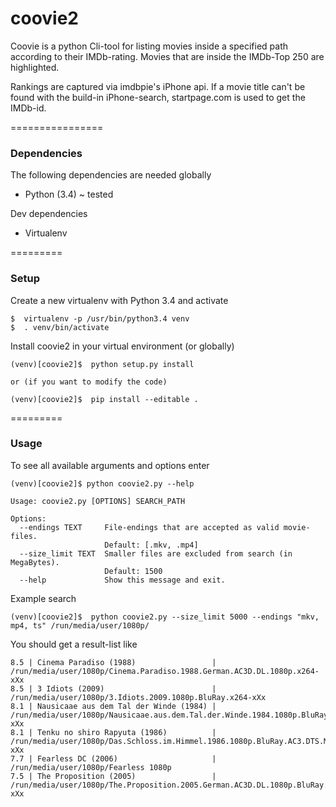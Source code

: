 coovie2
=======

Coovie is a python Cli-tool for listing movies inside a specified path according to their IMDb-rating. Movies that are inside the IMDb-Top 250 are highlighted.

Rankings are captured via imdbpie's iPhone api. If a movie title can't be found with the build-in iPhone-search, startpage.com is used to get the IMDb-id.


================
### Dependencies
The following dependencies are needed globally

* Python (3.4) ~ tested

Dev dependencies
* Virtualenv


=========
### Setup

Create a new virtualenv with Python 3.4 and activate
```Shell
$  virtualenv -p /usr/bin/python3.4 venv
$  . venv/bin/activate
```


Install coovie2 in your virtual environment (or globally)
```Shell
(venv)[coovie2]$  python setup.py install

or (if you want to modify the code)

(venv)[coovie2]$  pip install --editable .
```


=========
### Usage

To see all available arguments and options enter
```Shell
(venv)[coovie2]$ python coovie2.py --help

Usage: coovie2.py [OPTIONS] SEARCH_PATH

Options:
  --endings TEXT     File-endings that are accepted as valid movie-files.
                     Default: [.mkv, .mp4]
  --size_limit TEXT  Smaller files are excluded from search (in MegaBytes).
                     Default: 1500
  --help             Show this message and exit.
```

Example search
```Shell
(venv)[coovie2]$  python coovie2.py --size_limit 5000 --endings "mkv, mp4, ts" /run/media/user/1080p/
```


You should get a result-list like
```Shell
8.5 | Cinema Paradiso (1988)                 | /run/media/user/1080p/Cinema.Paradiso.1988.German.AC3D.DL.1080p.x264-xXx
8.5 | 3 Idiots (2009)                        | /run/media/user/1080p/3.Idiots.2009.1080p.BluRay.x264-xXx
8.1 | Nausicaae aus dem Tal der Winde (1984) | /run/media/user/1080p/Nausicaae.aus.dem.Tal.der.Winde.1984.1080p.BluRay.AC3.ML.x264-xXx
8.1 | Tenku no shiro Rapyuta (1986)          | /run/media/user/1080p/Das.Schloss.im.Himmel.1986.1080p.BluRay.AC3.DTS.ML.x264-xXx
7.7 | Fearless DC (2006)                     | /run/media/user/1080p/Fearless 1080p
7.5 | The Proposition (2005)                 | /run/media/user/1080p/The.Proposition.2005.German.AC3D.DL.1080p.BluRay.x264-xXx
```
